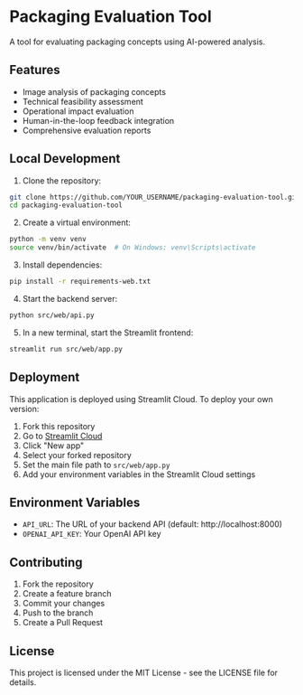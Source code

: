 # Packaging Evaluation Tool

A tool for evaluating packaging concepts using AI-powered analysis.

## Features

- Image analysis of packaging concepts
- Technical feasibility assessment
- Operational impact evaluation
- Human-in-the-loop feedback integration
- Comprehensive evaluation reports

## Local Development

1. Clone the repository:
```bash
git clone https://github.com/YOUR_USERNAME/packaging-evaluation-tool.git
cd packaging-evaluation-tool
```

2. Create a virtual environment:
```bash
python -m venv venv
source venv/bin/activate  # On Windows: venv\Scripts\activate
```

3. Install dependencies:
```bash
pip install -r requirements-web.txt
```

4. Start the backend server:
```bash
python src/web/api.py
```

5. In a new terminal, start the Streamlit frontend:
```bash
streamlit run src/web/app.py
```

## Deployment

This application is deployed using Streamlit Cloud. To deploy your own version:

1. Fork this repository
2. Go to [Streamlit Cloud](https://share.streamlit.io/)
3. Click "New app"
4. Select your forked repository
5. Set the main file path to `src/web/app.py`
6. Add your environment variables in the Streamlit Cloud settings

## Environment Variables

- `API_URL`: The URL of your backend API (default: http://localhost:8000)
- `OPENAI_API_KEY`: Your OpenAI API key

## Contributing

1. Fork the repository
2. Create a feature branch
3. Commit your changes
4. Push to the branch
5. Create a Pull Request

## License

This project is licensed under the MIT License - see the LICENSE file for details.
